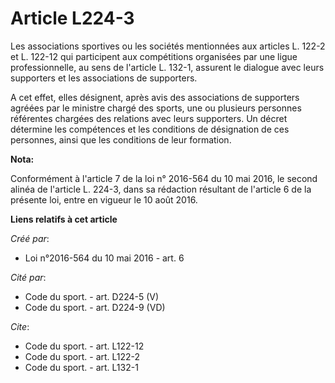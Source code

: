 # Article L224-3

Les associations sportives ou les sociétés mentionnées aux articles L. 122-2 et L. 122-12 qui participent aux compétitions
organisées par une ligue professionnelle, au sens de l'article L. 132-1, assurent le dialogue avec leurs supporters et les
associations de supporters. 

A cet effet, elles désignent, après avis des associations de supporters agréées par le ministre chargé des sports, une ou
plusieurs personnes référentes chargées des relations avec leurs supporters. Un décret détermine les compétences et les
conditions de désignation de ces personnes, ainsi que les conditions de leur formation.

**Nota:**

Conformément à l'article 7 de la loi n° 2016-564 du 10 mai 2016, le second alinéa de l'article L. 224-3, dans sa rédaction
résultant de l'article 6 de la présente loi, entre en vigueur le 10 août 2016.

**Liens relatifs à cet article**

_Créé par_:

  - Loi n°2016-564 du 10 mai 2016 - art. 6

_Cité par_:

  - Code du sport. - art. D224-5 (V)
  - Code du sport. - art. D224-9 (VD)

_Cite_:

  - Code du sport. - art. L122-12
  - Code du sport. - art. L122-2
  - Code du sport. - art. L132-1
